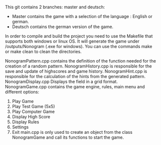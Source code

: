 This git contains 2 branches: master and deutsch:
  - Master contains the game with a selection of the language : English or german.
  - Deutsch contains the german version of the game.
    
In order to compile and build the project you need to use the Makefile that supports both windows or linux OS. It will generate the game under /outputs/Nonogram (.exe for windows).
You can use the commands make or make clean to clean the directories.

NonogramPattern.cpp contains the definition of the function needed for the creation of a random pattern.
NonogramHistory.cpp is responsible for the save and update of highscores and game history.
NonogramHint.cpp is responsible for the calculation of the hints from the generated pattern.
NonogramDisplay.cpp Displays the field in a grid format.
NonogramGame.cpp contains the game engine, rules, main menu and different options:
  1. Play Game
  2. Play Test Game (5x5)
  3. Play Computer Game
  4. Display High Score
  5. Display Rules
  6. Settings
  7. Exit
main.cpp is only used to create an object from the class NonogramGame and call its functions to start the game.

